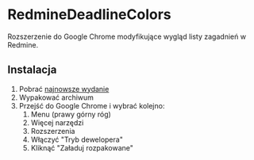 # RedmineDeadlineColors
Rozszerzenie do Google Chrome modyfikujące wygląd listy zagadnień w Redmine.

## Instalacja
1. Pobrać [najnowsze wydanie](/releases/latest)
2. Wypakować archiwum
3. Przejść do Google Chrome i wybrać kolejno:
    1. Menu (prawy górny róg)
    2. Więcej narzędzi
    3. Rozszerzenia
    4. Włączyć "Tryb dewelopera"
    5. Kliknąć "Załaduj rozpakowane"
